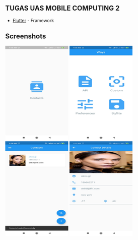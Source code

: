 ## TUGAS UAS MOBILE COMPUTING 2

* [Flutter](https://flutter.io) - Framework

## Screenshots

<div id="images" style="#images {
    white-space: nowrap;
}">
<img src="https://github.com/muhagin/tugasUAS/blob/master/screenshots/ss1.jpeg"  width="200" height="300">
<img src="https://github.com/muhagin/tugasUAS/blob/master/screenshots/ss2.jpeg"  width="200" height="300">
<img src="https://github.com/muhagin/tugasUAS/blob/master/screenshots/ss3.jpeg"  width="200" height="300">
<img src="https://github.com/muhagin/tugasUAS/blob/master/screenshots/ss4.jpeg"  width="200" height="300">
</div>
<br/>
